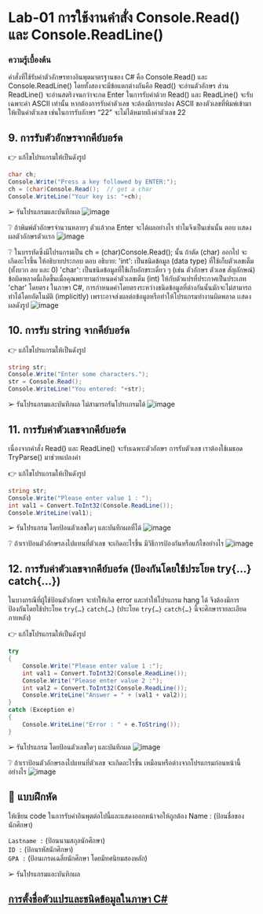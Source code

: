 # Lab-01 การใช้งานคำสั่ง Console.Read() และ Console.ReadLine()
### ความรู้เบื้องต้น

คำสั่งที่ใช้รับค่าตัวอักษรทางอินพุตมาตรฐานของ C# คือ Console.Read() และ Console.ReadLine() โดยทั้งสองจะมีข้อแตกต่างกันคือ Read() จะอ่านตัวอักษร ส่วน ReadLine() จะอ่านสตริงจนกว่าจะกด Enter ในการรับค่าด้วย Read() และ ReadLine() จะรับเฉพาะค่า ASCII เท่านั้น หากต้องการรับค่าตัวเลข จะต้องมีการแปลง ASCII ของตัวเลขที่พิมพ์เข้ามาให้เป็นค่าตัวเลข เช่นในการรับอักษร “22” จะไม่ได้หมายถึงค่าตัวเลข 22

## 9. การรับตัวอักษรจากคีย์บอร์ด

👉 แก้ไขโปรแกรมให้เป็นดังรูป

```csharp
char ch;
Console.Write("Press a key followed by ENTER:");
ch = (char)Console.Read();  // get a char
Console.WriteLine("Your key is: "+ch);
```

➢ รันโปรแกรมและบันทึกผล
![image](https://github.com/ThanchiraCharakhon099/03376836-OOP-2566-Lab-01/assets/144195708/f91e496c-c256-4407-85b5-e721243806b8)


❔ ถ้าพิมพ์ตัวอักษรจำนวนหลายๆ ตัวแล้วกด Enter จะได้ผลอย่างไร ทำไมจึงเป็นเช่นนั้น
ตอบ เเสดงผลตัวอักษรตัวเเรก
![image](https://github.com/ThanchiraCharakhon099/03376836-OOP-2566-Lab-01/assets/144195708/fbfc21f5-3744-485e-b1c4-66949bd81d4b)



❔ ในบรรทัดซึ่งมีโปรแกรมเป็น ch = (char)Console.Read(); นั้น ถ้าตัด (char) ออกไป จะเกิดอะไรขึ้น ให้อธิบายประกอบ
ตอบ
อธิบาย:
'int': เป็นชนิดข้อมูล (data type) ที่ใช้เก็บตัวเลขเต็ม (ทั้งบวก ลบ และ 0)
'char': เป็นชนิดข้อมูลที่ใช้เก็บอักขระเดี่ยว ๆ (เช่น ตัวอักษร ตัวเลข สัญลักษณ์)
ข้อผิดพลาดนี้เกิดขึ้นเมื่อคุณพยายามกำหนดค่าตัวเลขเต็ม (int) ให้กับตัวแปรที่ประกาศเป็นประเภท 'char' โดยตรง ในภาษา C#, การกำหนดค่าโดยตรงระหว่างชนิดข้อมูลที่ต่างกันนั้นมักจะไม่สามารถทำได้โดยอัตโนมัติ (implicitly) เพราะอาจส่งผลต่อข้อมูลหรือทำให้โปรแกรมทำงานผิดพลาด เเสดงผลดังรูป
![image](https://github.com/ThanchiraCharakhon099/03376836-OOP-2566-Lab-01/assets/144195708/62ab1e95-bf86-46b3-ad63-f3dba2d7d278)


## 10. การรับ string จากคีย์บอร์ด

👉 แก้ไขโปรแกรมให้เป็นดังรูป

```csharp
string str;
Console.Write("Enter some characters.");
str = Console.Read();
Console.WriteLine("You entered: "+str);
```

➢ รันโปรแกรมและบันทึกผล
ไม่สามารถรันโปรเเกรมได้
![image](https://github.com/ThanchiraCharakhon099/03376836-OOP-2566-Lab-01/assets/144195708/4eb3ceaf-6d8b-4ecc-aabd-65fb680fadd6)


## 11. การรับค่าตัวเลขจากคีย์บอร์ด

เนื่องจากคำสั่ง Read() และ ReadLine() จะรับเฉพาะตัวอักษร การรับตัวเลข เราต้องใช้เมธอด TryParse() มาช่วยแปลงค่า

👉 แก้ไขโปรแกรมให้เป็นดังรูป

```csharp
string str;
Console.Write("Please enter value 1 : ");
int val1 = Convert.ToInt32(Console.ReadLine());
Console.WriteLine(val1);
```

➢ รันโปรแกรม โดยป้อนตัวเลขใดๆ และบันทึกผลที่ได้
![image](https://github.com/ThanchiraCharakhon099/03376836-OOP-2566-Lab-01/assets/144195708/bea96e94-882a-4629-a3c3-e191420575e2)


❔ ถ้าเราป้อนตัวอักษรลงไปแทนที่ตัวเลข จะเกิดอะไรขึ้น มีวิธีการป้องกันหรือแก้ไขอย่างไร
![image](https://github.com/ThanchiraCharakhon099/03376836-OOP-2566-Lab-01/assets/144195708/1a263e66-a722-4ae3-b9ca-61335f1d2bbf)


## 12. การรับค่าตัวเลขจากคีย์บอร์ด (ป้องกันโดยใช้ประโยค try{…} catch{…})

ในบางกรณีที่ผู้ใช้ป้อนตัวอักษร จะทำให้เกิด error และทำให้โปรแกรม hang ได้ จึงต้องมีการป้องกันโดยใช้ประโยค `try{…}` `catch{…}` (ประโยค `try{…}` `catch{…}`   นี้จะศึกษารายละเอียดภายหลัง)

👉 แก้ไขโปรแกรมให้เป็นดังรูป

```csharp
try
{
    Console.Write("Please enter value 1 :");
    int val1 = Convert.ToInt32(Console.ReadLine());
    Console.Write("Please enter value 2 :");
    int val2 = Convert.ToInt32(Console.ReadLine());
    Console.WriteLine("Answer = " + (val1 + val2));
}
catch (Exception e)
{
    Console.WriteLine("Error : " + e.ToString());
}
```

➢ รันโปรแกรม โดยป้อนตัวเลขใดๆ และบันทึกผล
![image](https://github.com/ThanchiraCharakhon099/03376836-OOP-2566-Lab-01/assets/144195708/438921d7-f02c-4a16-a270-57a642b7fa59)


❔ ถ้าเราป้อนตัวอักษรลงไปแทนที่ตัวเลข จะเกิดอะไรขึ้น เหมือนหรือต่างจากโปรแกรมก่อนหน้านี้อย่างไร
![image](https://github.com/ThanchiraCharakhon099/03376836-OOP-2566-Lab-01/assets/144195708/f71fd488-2669-4f12-ae31-0b0fdc3ef630)


## 📝 แบบฝึกหัด

ให้เขียน code ในการรับค่าอินพุตต่อไปนี้และแสดงออกหน้าจอให้ถูกต้อง Name : (ป้อนชื่อของนักศึกษา)

``Lastname :`` (ป้อนนามสกุลนักศึกษา)  
``ID :`` (ป้อนรหัสนักศึกษา)  
``GPA :`` (ป้อนเกรดเฉลี่ยนักศึกษา โดยมีทศนิยมสองหลัก)  

➢ รันโปรแกรมและบันทึกผล

## [การตั้งชื่อตัวแปรและชนิดข้อมูลในภาษา C\#](./Lab-01-part-13.md)

